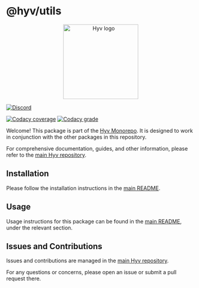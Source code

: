 # @hyv/utils

<p align="center"><img src="https://raw.githubusercontent.com/failfa-st/hyv/main/assets/logo.png" alt="Hyv logo" width="200"/></p>

[![Discord](https://img.shields.io/discord/1091306623819059300?color=7289da&label=Discord&logo=discord&logoColor=fff&style=for-the-badge)](https://discord.com/invite/m3TBB9XEkb)

[![Codacy coverage](https://img.shields.io/codacy/coverage/e05334c7895344319e321c6d7bee2cf9?logo=jest&style=for-the-badge)](https://app.codacy.com/gh/failfa-st/hyv/dashboard?branch=main)
[![Codacy grade](https://img.shields.io/codacy/grade/e05334c7895344319e321c6d7bee2cf9?logo=codacy&style=for-the-badge)](https://app.codacy.com/gh/failfa-st/hyv/dashboard?branch=main)

Welcome! This package is part of the [Hyv Monorepo](https://github.com/failfa-st/hyv). It is
designed to work in conjunction with the other packages in this repository.

For comprehensive documentation, guides, and other information, please refer to the
[main Hyv repository](https://github.com/failfa-st/hyv).

## Installation

Please follow the installation instructions in the
[main README](https://github.com/failfa-st/hyv#readme).

## Usage

Usage instructions for this package can be found in the
[main README](https://github.com/failfa-st/hyv#readme), under the relevant section.

## Issues and Contributions

Issues and contributions are managed in the [main Hyv repository](https://github.com/failfa-st/hyv).

For any questions or concerns, please open an issue or submit a pull request there.
